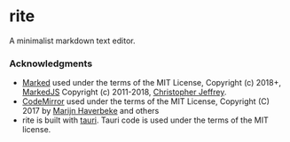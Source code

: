 # rite

A minimalist markdown text editor.

### Acknowledgments

- [Marked](https://marked.js.org/) used under the terms of the MIT License,
  Copyright (c) 2018+, [MarkedJS](https://github.com/markedjs/) Copyright (c)
  2011-2018, [Christopher Jeffrey](https://github.com/chjj/).
- [CodeMirror](https://codemirror.net) used under the terms of the MIT License,
  Copyright (C) 2017 by [Marijn Haverbeke](mailto:marijnh@gmail.com) and others
- rite is built with [tauri](tauri.studio). Tauri code is used under the terms of the MIT license.